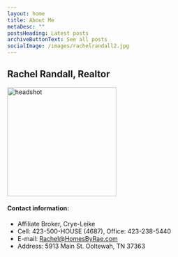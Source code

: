 ```yaml
---
layout: home
title: About Me
metaDesc: ""
postsHeading: Latest posts
archiveButtonText: See all posts
socialImage: /images/rachelrandall2.jpg
---
```

## Rachel Randall, Realtor

<img src="/images/rachelrandall2.jpg" alt="headshot" style="width:250px; !important"/>

#### Contact information:

* Affiliate Broker, Crye-Leike
* Cell: 423-500-HOUSE (4687), Office: 423-238-5440
* E-mail: [Rachel@HomesByRae.com](mailto:Rachel@HomesByRae.com)
* Address: 5913 Main St. Ooltewah, TN 37363